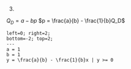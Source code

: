3.
$Q_D = a - bp$ 
$p = \frac{a}{b} - \frac{1}{b}Q_D$
```desmos-graph
left=0; right=2;
bottom=-2; top=2;
---
a = 1
b = 1
y = \frac{a}{b} - \frac{1}{b}x | y >= 0
```





